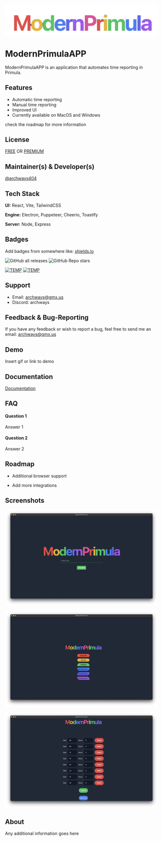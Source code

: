 
![Logo](https://github.com/archways404/ModernPrimulaApp/blob/main/images/image_transparent_all-removebg-preview.png)

# ModernPrimulaAPP

ModernPrimulaAPP is an application that automates time reporting in Primula.


## Features

- Automatic time reporting
- Manual time reporting
- Improved UI
- Currently available on MacOS and Windows
  
 check the roadmap for more information


## License
[FREE](https://archways404.dev/) OR
[PREMIUM](https://archways404.dev/)


## Maintainer(s) & Developer(s)

[@archways404](https://www.github.com/archways404)


## Tech Stack

**UI:** React, Vite, TailwindCSS

**Engine:** Electron, Puppeteer, Cheerio, Toastify

**Server:** Node, Express


## Badges

Add badges from somewhere like: [shields.io](https://shields.io/)

![GitHub all releases](https://img.shields.io/github/downloads/archways404/ModernPrimulaApp/total)
![GitHub Repo stars](https://img.shields.io/github/stars/archways404/ModernPrimulaApp)



[![TEMP](https://img.shields.io/badge/License-GPL%20v3-yellow.svg)](https://opensource.org/licenses/)
[![TEMP](https://img.shields.io/badge/license-AGPL-blue.svg)](http://www.gnu.org/licenses/agpl-3.0)


## Support

- Email: archways@gmx.us 
- Discord: archways


## Feedback & Bug-Reporting

If you have any feedback or wish to report a bug, feel free to send me an email: archways@gmx.us


## Demo

Insert gif or link to demo


## Documentation

[Documentation](https://linktodocumentation)


## FAQ

#### Question 1

Answer 1

#### Question 2

Answer 2


## Roadmap

- Additional browser support

- Add more integrations


## Screenshots

![App Screenshot](https://github.com/archways404/ModernPrimulaApp/blob/main/images/Homepage.png)

![App Screenshot](https://github.com/archways404/ModernPrimulaApp/blob/main/images/MainMenu.png)

![App Screenshot](https://github.com/archways404/ModernPrimulaApp/blob/main/images/Dates.png)


## About

Any additional information goes here


